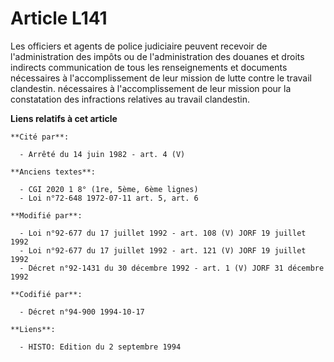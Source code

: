 # Article L141

Les officiers et agents de police judiciaire peuvent recevoir de l'administration des impôts ou de l'administration des
douanes et droits indirects communication de tous les renseignements et documents nécessaires à l'accomplissement de leur
mission de lutte contre le travail clandestin. nécessaires à l'accomplissement de leur mission pour la constatation des
infractions relatives au travail clandestin.

**Liens relatifs à cet article**

	**Cité par**:

	  - Arrêté du 14 juin 1982 - art. 4 (V)

	**Anciens textes**:

	  - CGI 2020 1 8° (1re, 5ème, 6ème lignes)
	  - Loi n°72-648 1972-07-11 art. 5, art. 6

	**Modifié par**:

	  - Loi n°92-677 du 17 juillet 1992 - art. 108 (V) JORF 19 juillet 1992
	  - Loi n°92-677 du 17 juillet 1992 - art. 121 (V) JORF 19 juillet 1992
	  - Décret n°92-1431 du 30 décembre 1992 - art. 1 (V) JORF 31 décembre 1992

	**Codifié par**:

	  - Décret n°94-900 1994-10-17

	**Liens**:

	  - HISTO: Edition du 2 septembre 1994
